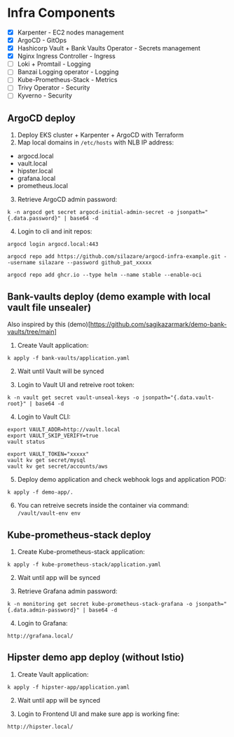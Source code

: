 # Infra Components
- [x] Karpenter - EC2 nodes management
- [x] ArgoCD - GitOps
- [x] Hashicorp Vault + Bank Vaults Operator - Secrets management
- [x] Nginx Ingress Controller - Ingress
- [ ] Loki + Promtail - Logging
- [ ] Banzai Logging operator - Logging
- [ ] Kube-Prometheus-Stack - Metrics
- [ ] Trivy Operator - Security
- [ ] Kyverno - Security

## ArgoCD deploy

1) Deploy EKS cluster + Karpenter + ArgoCD with Terraform
2) Map local domains in `/etc/hosts` with NLB IP address:
  - argocd.local
  - vault.local
  - hipster.local
  - grafana.local
  - prometheus.local

3) Retrieve ArgoCD admin password:
```
k -n argocd get secret argocd-initial-admin-secret -o jsonpath="{.data.password}" | base64 -d
```

4) Login to cli and init repos:
```
argocd login argocd.local:443

argocd repo add https://github.com/silazare/argocd-infra-example.git --username silazare --password github_pat_xxxxx

argocd repo add ghcr.io --type helm --name stable --enable-oci
```

## Bank-vaults deploy (demo example with local vault file unsealer)

Also inspired by this (demo)[https://github.com/sagikazarmark/demo-bank-vaults/tree/main]

1) Create Vault application:
```
k apply -f bank-vaults/application.yaml
```

2) Wait until Vault will be synced

3) Login to Vault UI and retreive root token:
```
k -n vault get secret vault-unseal-keys -o jsonpath="{.data.vault-root}" | base64 -d
```

4) Login to Vault CLI:
```
export VAULT_ADDR=http://vault.local
export VAULT_SKIP_VERIFY=true
vault status

export VAULT_TOKEN="xxxxx"
vault kv get secret/mysql
vault kv get secret/accounts/aws
```

5) Deploy demo application and check webhook logs and application POD:
```
k apply -f demo-app/.
```

6) You can retreive secrets inside the container via command: `/vault/vault-env env`

## Kube-prometheus-stack deploy

1) Create Kube-prometheus-stack application:
```
k apply -f kube-prometheus-stack/application.yaml
```

2) Wait until app will be synced

3) Retrieve Grafana admin password:
```
k -n monitoring get secret kube-prometheus-stack-grafana -o jsonpath="{.data.admin-password}" | base64 -d
```

4) Login to Grafana:
```
http://grafana.local/
```

## Hipster demo app deploy (without Istio)

1) Create Vault application:
```
k apply -f hipster-app/application.yaml
```

2) Wait until app will be synced

3) Login to Frontend UI and make sure app is working fine:
```
http://hipster.local/
```
